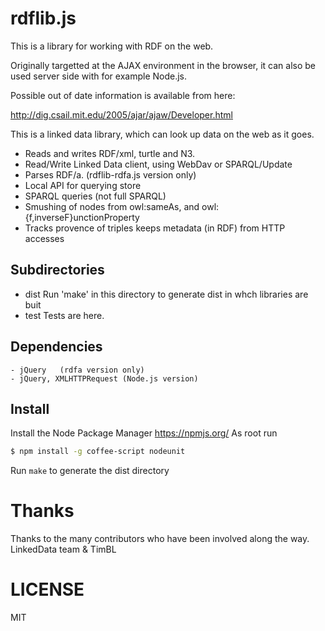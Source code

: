# rdflib.js

This is a library for working with RDF on the web.

Originally targetted at the AJAX environment in the browser,
it can also be used server side with for example Node.js.

Possible out of date information is available from here:

http://dig.csail.mit.edu/2005/ajar/ajaw/Developer.html

This is a linked data library, which can look up data 
on the web as it goes. 

- Reads and writes RDF/xml, turtle and N3.
- Read/Write Linked Data client, using WebDav or SPARQL/Update
- Parses RDF/a. (rdflib-rdfa.js version only)
- Local API for querying store
- SPARQL queries (not full SPARQL)
- Smushing of nodes from owl:sameAs, and owl:{f,inverseF}unctionProperty
- Tracks provence of triples keeps metadata (in RDF) from HTTP accesses

## Subdirectories

- dist    Run 'make' in this directory to generate dist in whch libraries are buit
- test    Tests are here.

## Dependencies

    - jQuery   (rdfa version only)
    - jQuery, XMLHTTPRequest (Node.js version)

## Install
 
 Install the Node Package Manager https://npmjs.org/
 As root run

```bash
$ npm install -g coffee-script nodeunit   
```
 
 Run `make` to generate the dist directory

# Thanks

Thanks to the many contributors who have been involved along the way.
LinkedData team & TimBL

# LICENSE
MIT
